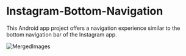# Instagram-Bottom-Navigation
This Android app project offers a navigation experience similar to the bottom navigation bar of the Instagram app.

![MergedImages](https://github.com/devNight-mon/Instagram-Bottom-Navigation/assets/83746501/841c7551-6169-4e50-87aa-8f98a7f80aa6)
